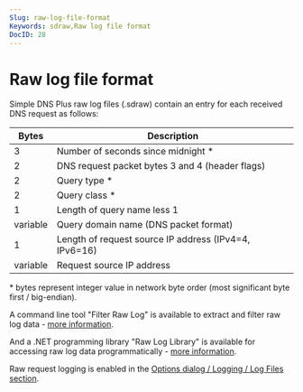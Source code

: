 ```yaml
---
Slug: raw-log-file-format
Keywords: sdraw,Raw log file format
DocID: 28
---
```

# Raw log file format

Simple DNS Plus raw log files (.sdraw) contain an entry for each received DNS request as follows:

|**Bytes**|**Description**
|---|---
|3|Number of seconds since midnight \*
|2|DNS request packet bytes 3 and 4 (header flags)
|2|Query type \*
|2|Query class \*
|1|Length of query name less 1
|variable|Query domain name (DNS packet format)
|1|Length of request source IP address (IPv4=4, IPv6=16)
|variable|Request source IP address

\* bytes represent integer value in network byte order (most significant byte first / big-endian).

A command line tool "Filter Raw Log" is available to extract and filter raw log data - [more information](https://github.com/jhsoftware/SDNSFilterRawLog/blob/master/README.md).

And a .NET programming library "Raw Log Library" is available for accessing raw log data programmatically - [more information](https://github.com/jhsoftware/SDNSRawLogDLL/blob/master/README.md).

Raw request logging is enabled in the [Options dialog / Logging / Log Files section](wd_opt_logfiles.md).
